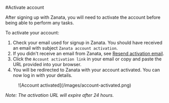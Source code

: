 #Activate account

After signing up with Zanata, you will need to activate the account before being able to perform any tasks.

To activate your account:

 1. Check your email used for signup in Zanata. You should have received an email with subject `Zanata account activation`.
 1. If you didn't receive an email from Zanata, see [Resend activation email](user-guide/account/account-resend-activation).
 1. Click the `Account activation link` in your email or copy and paste the URL provided into your browser.
 1. You will be redirected to Zanata with your account activated. You can now log in with your details.
 <figure>
 ![Account activated](/images/account-activated.png)
 </figure>

*Note: The activation URL will expire after 24 hours.*